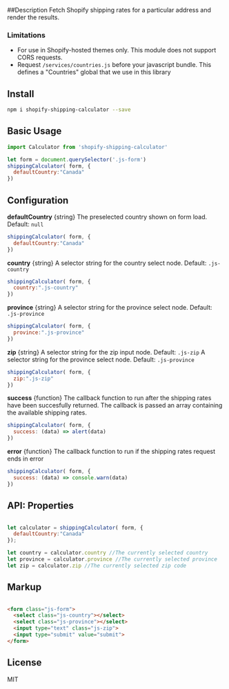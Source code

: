 ##Description
Fetch Shopify shipping rates for a particular address and render the results.

### Limitations
- For use in Shopify-hosted themes only. This module does not support CORS requests.
- Request ```/services/countries.js``` before your javascript bundle. This defines a "Countries" global that we use in this library

## Install 
```bash
npm i shopify-shipping-calculator --save
```

## Basic Usage
```javascript
import Calculator from 'shopify-shipping-calculator'

let form = document.querySelector('.js-form')
shippingCalculator( form, {
  defaultCountry:"Canada"
})
```

## Configuration

**defaultCountry** {string}
The preselected country shown on form load. Default: ```null```
```javascript
shippingCalculator( form, {
  defaultCountry:"Canada"
})
```

**country** {string}
A selector string for the country select node. Default: ```.js-country```
```javascript
shippingCalculator( form, {
  country:".js-country"
})
```

**province** {string}
A selector string for the province select node. Default: ```.js-province```
```javascript
shippingCalculator( form, {
  province:".js-province"
})
```

**zip** {string}
A selector string for the zip input node. Default: ```.js-zip```
A selector string for the province select node. Default: ```.js-province```
```javascript
shippingCalculator( form, {
  zip:".js-zip"
})
```

**success** {function}
The callback function to run after the shipping rates have been succesfully returned.
The callback is passed an array containing the available shipping rates.
```javascript
shippingCalculator( form, {
  success: (data) => alert(data)
})
```

**error** {function}
The callback function to run if the shipping rates request ends in error
```javascript
shippingCalculator( form, {
  success: (data) => console.warn(data)
})
```

## API: Properties
```javascript

let calculator = shippingCalculator( form, {
  defaultCountry:"Canada"
});

let country = calculator.country //The currently selected country
let province = calculator.province //The currently selected province
let zip = calculator.zip //The currently selected zip code
```

## Markup
```html

<form class="js-form">
  <select class="js-country"></select>
  <select class="js-province"></select>
  <input type="text" class="js-zip">
  <input type="submit" value="submit">
</form>
```

## License 
MIT
